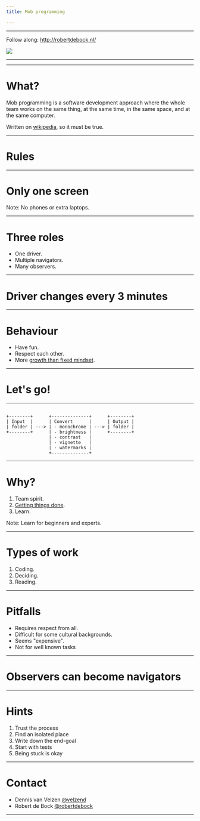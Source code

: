 ```yaml
---
title: Mob programming

---
```


<!-- .slide: data-background="https://raw.githubusercontent.com/robertdebock/presentations/master/images/af-2019-title.png" -->

---

<!-- .slide: data-background="https://raw.githubusercontent.com/robertdebock/presentations/master/images/af-2019-background.png" -->

Follow along: http://robertdebock.nl/

<img src="https://api.qrserver.com/v1/create-qr-code/?size=350x350&data=http://robertdebock.nl/presentations/mob-programming/"/>

---

<!-- .slide: data-background="https://raw.githubusercontent.com/robertdebock/presentations/master/images/af-2019-share.png" -->

---

<!-- .slide: data-background="https://raw.githubusercontent.com/robertdebock/presentations/master/images/af-2019-background.png" -->
# What?

Mob programming is a software development approach where the whole team works on the same thing, at the same time, in the same space, and at the same computer.

Written on [wikipedia](https://en.wikipedia.org/wiki/Mob_programming), so it must be true.

---

<!-- .slide: data-background="https://raw.githubusercontent.com/robertdebock/presentations/master/images/af-2019-background.png" -->
# Rules

----

<!-- .slide: data-background="https://raw.githubusercontent.com/robertdebock/presentations/master/images/af-2019-background.png" -->
# Only one screen

Note: No phones or extra laptops.

----

<!-- .slide: data-background="https://raw.githubusercontent.com/robertdebock/presentations/master/images/af-2019-background.png" -->
# Three roles

- One driver.
- Multiple navigators.
- Many observers.

----

<!-- .slide: data-background="https://raw.githubusercontent.com/robertdebock/presentations/master/images/af-2019-background.png" -->
# Driver changes every 3 minutes

----

<!-- .slide: data-background="https://raw.githubusercontent.com/robertdebock/presentations/master/images/af-2019-background.png" -->
# Behaviour

- Have fun.
- Respect each other.
- More [growth than fixed mindset](https://www.mindsetworks.com/science/).

---

<!--.slide: data-background="https://raw.githubusercontent.com/robertdebock/presentations/master/images/af-2019-background.png" -->
# Let's go!

----

```

+--------+      +--------------+      +--------+
| Input  |      | Convert      |      | Output |
| folder | ---> | - monochrome | ---> | folder |
+--------+      | - brightness |      +--------+
                | - contrast   |
                | - vignette   |
                | - watermarks |
                +--------------+
```

---

<!-- .slide: data-background="https://raw.githubusercontent.com/robertdebock/presentations/master/images/af-2019-background.png" -->
# Why?

1. Team spirit.
2. [Getting things done](https://en.wikipedia.org/wiki/Getting_Things_Done).
3. Learn.

Note: Learn for beginners and experts.

---

<!-- .slide: data-background="https://raw.githubusercontent.com/robertdebock/presentations/master/images/af-2019-background.png" -->
# Types of work

1. Coding.
2. Deciding.
3. Reading.

----

<!-- .slide: data-background="https://raw.githubusercontent.com/robertdebock/presentations/master/images/af-2019-background.png" -->
# Pitfalls

- Requires respect from all.
- Difficult for some cultural backgrounds.
- Seems "expensive".
- Not for well known tasks

----

<!-- .slide: data-background="https://raw.githubusercontent.com/robertdebock/presentations/master/images/af-2019-background.png" -->
# Observers can become navigators

---

<!-- .slide: data-background="https://raw.githubusercontent.com/robertdebock/presentations/master/images/af-2019-background.png" -->
# Hints

1. Trust the process
2. Find an isolated place
3. Write down the end-goal
4. Start with tests
5. Being stuck is okay

---

<!-- .slide: data-background="https://raw.githubusercontent.com/robertdebock/presentations/master/images/af-2019-background.png" -->
# Contact

- Dennis van Velzen [@velzend](https://github.com/velzend)
- Robert de Bock [@robertdebock](https://github.com/robertdebock)

---

<!-- .slide: data-background="https://raw.githubusercontent.com/robertdebock/presentations/master/images/af-2019-thanks.png" -->
